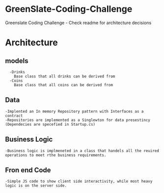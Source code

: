 # GreenSlate-Coding-Challenge
Greenslate Coding Challenge - Check readme for architecture decisions


# Architecture

## models
      -Drinks
        Base class that all drinks can be derived from
      -Coins
        Base class that all coins can be derived from
## Data
    -Implented an In memory Repository pattern with Interfaces as a contract
    -Repositories are implemented as a Singlewton for data presestincy (Dependecies are specefied in Startup.cs)
    
## Business Logic
    -Business logic is implmeneted in a class that handels all the reuired operations to meet rthe business requirements. 

## Fron end Code
    -Simple JS code to show client side interactivity, while most heavy logic is on the server side. 
  
